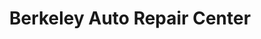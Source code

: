 ---
title: "Berkeley Auto Repair Center"
url: /berkeley/berkeley-auto-repair-center/
shop: car repair
---